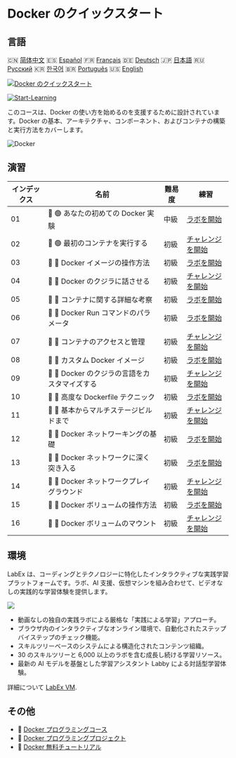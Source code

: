 # Docker のクイックスタート

## 言語

🇨🇳 [简体中文](README_zh.md) 🇪🇸 [Español](README_es.md) 🇫🇷 [Français](README_fr.md) 🇩🇪 [Deutsch](README_de.md) 🇯🇵 [日本語](README_ja.md) 🇷🇺 [Русский](README_ru.md) 🇰🇷 [한국어](README_ko.md) 🇧🇷 [Português](README_pt.md) 🇺🇸 [English](README.md) 

[![Docker のクイックスタート](https://cover-creator.labex.io/quick-start-with-docker.png?lang=ja)](https://labex.io/ja/courses/quick-start-with-docker)

[![Start-Learning](https://img.shields.io/badge/Start-Learning-whitesmoke?style=for-the-badge)](https://labex.io/ja/courses/quick-start-with-docker)

このコースは、Docker の使い方を始めるのを支援するために設計されています。Docker の基本、アーキテクチャ、コンポーネント、およびコンテナの構築と実行方法をカバーします。

![Docker](https://img.shields.io/badge/Docker-whitesmoke?style=for-the-badge&logo=docker)


## 演習

|   インデックス | 名前                                          | 難易度   | 練習                                                                                                                         |
|----------------|-----------------------------------------------|----------|------------------------------------------------------------------------------------------------------------------------------|
|             01 | 📖 🟢 あなたの初めての Docker 実験            | 中級     | <a target='_blank' href='https://labex.io/ja/tutorials/docker-your-first-docker-lab-92719'>ラボを開始</a>                    |
|             02 | 🎯 🟢 最初のコンテナを実行する                | 初級     | <a target='_blank' href='https://labex.io/ja/tutorials/docker-run-your-first-container-388943'>チャレンジを開始</a>          |
|             03 | 📖 🔵 Docker イメージの操作方法               | 初級     | <a target='_blank' href='https://labex.io/ja/tutorials/docker-working-with-docker-images-388939'>ラボを開始</a>              |
|             04 | 🎯 🔵 Docker のクジラに話させる               | 初級     | <a target='_blank' href='https://labex.io/ja/tutorials/docker-make-a-docker-whale-speak-388948'>チャレンジを開始</a>         |
|             05 | 📖 🔵 コンテナに関する詳細な考察              | 初級     | <a target='_blank' href='https://labex.io/ja/tutorials/docker-diving-deeper-into-containers-388951'>ラボを開始</a>           |
|             06 | 📖 🔵 Docker Run コマンドのパラメータ         | 初級     | <a target='_blank' href='https://labex.io/ja/tutorials/docker-docker-run-command-parameters-389228'>ラボを開始</a>           |
|             07 | 🎯 🔵 コンテナのアクセスと管理                | 初級     | <a target='_blank' href='https://labex.io/ja/tutorials/docker-access-and-manage-containers-389192'>チャレンジを開始</a>      |
|             08 | 📖 🔵 カスタム Docker イメージ                | 初級     | <a target='_blank' href='https://labex.io/ja/tutorials/docker-custom-docker-images-389185'>ラボを開始</a>                    |
|             09 | 🎯 🔵 Docker のクジラの言語をカスタマイズする | 初級     | <a target='_blank' href='https://labex.io/ja/tutorials/docker-customize-docker-whale-s-language-389015'>チャレンジを開始</a> |
|             10 | 📖 🔵 高度な Dockerfile テクニック            | 初級     | <a target='_blank' href='https://labex.io/ja/tutorials/docker-advanced-dockerfile-techniques-389027'>ラボを開始</a>          |
|             11 | 🎯 🔵 基本からマルチステージビルドまで        | 初級     | <a target='_blank' href='https://labex.io/ja/tutorials/docker-from-basics-to-multi-stage-builds-389193'>チャレンジを開始</a> |
|             12 | 📖 🔵 Docker ネットワーキングの基礎           | 初級     | <a target='_blank' href='https://labex.io/ja/tutorials/docker-docker-networking-basics-389048'>ラボを開始</a>                |
|             13 | 📖 🔵 Docker ネットワークに深く突き入る       | 初級     | <a target='_blank' href='https://labex.io/ja/tutorials/docker-dive-into-docker-networking-389047'>ラボを開始</a>             |
|             14 | 🎯 🔵 Docker ネットワークプレイグラウンド     | 初級     | <a target='_blank' href='https://labex.io/ja/tutorials/docker-docker-network-playground-389054'>チャレンジを開始</a>         |
|             15 | 📖 🔵 Docker ボリュームの操作方法             | 初級     | <a target='_blank' href='https://labex.io/ja/tutorials/docker-working-with-docker-volumes-389189'>ラボを開始</a>             |
|             16 | 🎯 🔵 Docker ボリュームのマウント             | 初級     | <a target='_blank' href='https://labex.io/ja/tutorials/docker-docker-volume-mounting-389116'>チャレンジを開始</a>            |

## 環境

LabEx は、コーディングとテクノロジーに特化したインタラクティブな実践学習プラットフォームです。ラボ、AI 支援、仮想マシンを組み合わせて、ビデオなしの実践的な学習体験を提供します。

![](https://tutorial-screenshot.getvm.io/images/vm-1725247253.png)

- 動画なしの独自の実践ラボによる厳格な「実践による学習」アプローチ。
- ブラウザ内のインタラクティブなオンライン環境で、自動化されたステップバイステップのチェック機能。
- スキルツリーベースのシステムによる構造化されたコンテンツ組織。
- 30 のスキルツリーと 6,000 以上のラボを含む成長し続ける学習リソース。
- 最新の AI モデルを基盤とした学習アシスタント Labby による対話型学習体験。

詳細について [LabEx VM](https://support.labex.io/using-labex/virtual-machine).

## その他

- 🔗 [Docker プログラミングコース](https://github.com/labex-labs/awesome-programming-courses)
- 🔗 [Docker プログラミングプロジェクト](https://github.com/labex-labs/awesome-programming-projects)
- 🔗 [Docker 無料チュートリアル](https://github.com/labex-labs/docker-free-tutorials)

